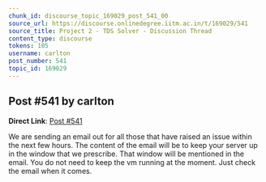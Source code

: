 ```yaml
---
chunk_id: discourse_topic_169029_post_541_00
source_url: https://discourse.onlinedegree.iitm.ac.in/t/169029/541
source_title: Project 2 - TDS Solver - Discussion Thread
content_type: discourse
tokens: 105
username: carlton
post_number: 541
topic_id: 169029
---
```


## Post #541 by carlton

**Direct Link**: [Post #541](https://discourse.onlinedegree.iitm.ac.in/t/169029/541)

We are sending an email out for all those that have raised an issue within the next few hours. The content of the email will be to keep your server up in the window that we prescribe. That window will be mentioned in the email. You do not need to keep the vm running at the moment. Just check the email when it comes.
